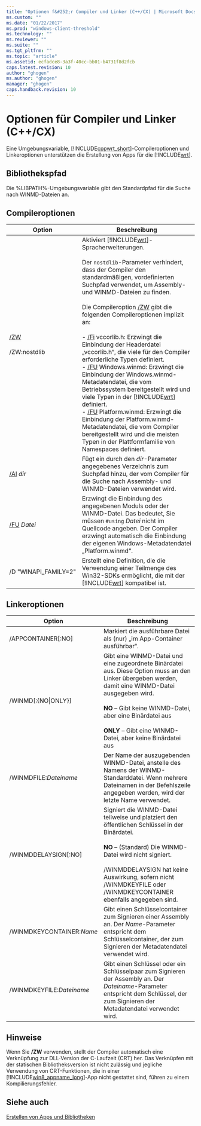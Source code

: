 ```yaml
---
title: "Optionen f&#252;r Compiler und Linker (C++/CX) | Microsoft Docs"
ms.custom: ""
ms.date: "01/22/2017"
ms.prod: "windows-client-threshold"
ms.technology: ""
ms.reviewer: ""
ms.suite: ""
ms.tgt_pltfrm: ""
ms.topic: "article"
ms.assetid: ecfadce8-3a3f-40cc-bb01-b4731f8d2fcb
caps.latest.revision: 10
author: "ghogen"
ms.author: "ghogen"
manager: "ghogen"
caps.handback.revision: 10
---
```

# Optionen f&#252;r Compiler und Linker (C++/CX)
Eine Umgebungsvariable, [!INCLUDE[cppwrt_short](../cppcx/includes/cppwrt-short-md.md)]\-Compileroptionen und Linkeroptionen unterstützen die Erstellung von Apps für die [!INCLUDE[wrt](../cppcx/includes/wrt-md.md)].  
  
## Bibliothekspfad  
 Die %LIBPATH%\-Umgebungsvariable gibt den Standardpfad für die Suche nach WINMD\-Dateien an.  
  
## Compileroptionen  
  
|Option|Beschreibung|  
|------------|------------------|  
|[\/ZW](../build/reference/zw-windows-runtime-compilation.md)<br /><br /> \/ZW:nostdlib|Aktiviert [!INCLUDE[wrt](../cppcx/includes/wrt-md.md)]\-Spracherweiterungen.<br /><br /> Der `nostdlib`\-Parameter verhindert, dass der Compiler den standardmäßigen, vordefinierten Suchpfad verwendet, um Assembly\- und WINMD\-Dateien zu finden.<br /><br /> Die Compileroption [\/ZW](../build/reference/zw-windows-runtime-compilation.md) gibt die folgenden Compileroptionen implizit an:<br /><br /> -   [\/Fi](../build/reference/fi-name-forced-include-file.md) vccorlib.h: Erzwingt die Einbindung der Headerdatei „vccorlib.h“, die viele für den Compiler erforderliche Typen definiert.<br />-   [\/FU](~/build/reference/fu-name-forced-hash-using-file.md) Windows.winmd: Erzwingt die Einbindung der Windows.winmd\-Metadatendatei, die vom Betriebssystem bereitgestellt wird und viele Typen in der [!INCLUDE[wrt](../cppcx/includes/wrt-md.md)] definiert.<br />-   [\/FU](~/build/reference/fu-name-forced-hash-using-file.md) Platform.winmd: Erzwingt die Einbindung der Platform.winmd\-Metadatendatei, die vom Compiler bereitgestellt wird und die meisten Typen in der Plattformfamilie von Namespaces definiert.|  
|[\/AI](../build/reference/ai-specify-metadata-directories.md) *dir*|Fügt ein durch den *dir*\-Parameter angegebenes Verzeichnis zum Suchpfad hinzu, der vom Compiler für die Suche nach Assembly\- und WINMD\-Dateien verwendet wird.|  
|[\/FU](~/build/reference/fu-name-forced-hash-using-file.md) *Datei*|Erzwingt die Einbindung des angegebenen Moduls oder der WINMD\-Datei. Das bedeutet, Sie müssen `#using` *Datei* nicht im Quellcode angeben. Der Compiler erzwingt automatisch die Einbindung der eigenen Windows\-Metadatendatei „Platform.winmd“.|  
|\/D "WINAPI\_FAMILY\=2"|Erstellt eine Definition, die die Verwendung einer Teilmenge des Win32\-SDKs ermöglicht, die mit der [!INCLUDE[wrt](../cppcx/includes/wrt-md.md)] kompatibel ist.|  
  
## Linkeroptionen  
  
|Option|Beschreibung|  
|------------|------------------|  
|\/APPCONTAINER\[:NO\]|Markiert die ausführbare Datei als \(nur\) „im App\-Container ausführbar“.|  
|\/WINMD\[:{NO&#124;ONLY}\]|Gibt eine WINMD\-Datei und eine zugeordnete Binärdatei aus. Diese Option muss an den Linker übergeben werden, damit eine WINMD\-Datei ausgegeben wird.<br /><br /> **NO** – Gibt keine WINMD\-Datei, aber eine Binärdatei aus<br /><br /> **ONLY** – Gibt eine WINMD\-Datei, aber keine Binärdatei aus|  
|\/WINMDFILE:*Dateiname*|Der Name der auszugebenden WINMD\-Datei, anstelle des Namens der WINMD\-Standarddatei. Wenn mehrere Dateinamen in der Befehlszeile angegeben werden, wird der letzte Name verwendet.|  
|\/WINMDDELAYSIGN\[:NO\]|Signiert die WINMD\-Datei teilweise und platziert den öffentlichen Schlüssel in der Binärdatei.<br /><br /> **NO** – \(Standard\) Die WINMD\-Datei wird nicht signiert.<br /><br /> \/WINMDDELAYSIGN hat keine Auswirkung, sofern nicht \/WINMDKEYFILE oder \/WINMDKEYCONTAINER ebenfalls angegeben sind.|  
|\/WINMDKEYCONTAINER:*Name*|Gibt einen Schlüsselcontainer zum Signieren einer Assembly an. Der *Name*\-Parameter entspricht dem Schlüsselcontainer, der zum Signieren der Metadatendatei verwendet wird.|  
|\/WINMDKEYFILE:*Dateiname*|Gibt einen Schlüssel oder ein Schlüsselpaar zum Signieren der Assembly an. Der *Dateiname*\-Parameter entspricht dem Schlüssel, der zum Signieren der Metadatendatei verwendet wird.|  
  
## Hinweise  
 Wenn Sie **\/ZW** verwenden, stellt der Compiler automatisch eine Verknüpfung zur DLL\-Version der C\-Laufzeit \(CRT\) her. Das Verknüpfen mit der statischen Bibliotheksversion ist nicht zulässig und jegliche Verwendung von CRT\-Funktionen, die in einer [!INCLUDE[win8_appname_long](../cppcx/includes/win8-appname-long-md.md)]\-App nicht gestattet sind, führen zu einem Kompilierungsfehler.  
  
## Siehe auch  
 [Erstellen von Apps und Bibliotheken](../cppcx/building-apps-and-libraries-c-cx.md)